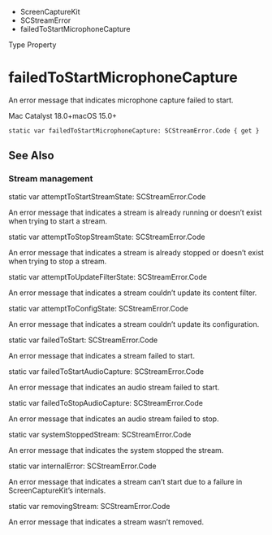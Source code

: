 

- ScreenCaptureKit
- SCStreamError
-  failedToStartMicrophoneCapture 

Type Property

# failedToStartMicrophoneCapture

An error message that indicates microphone capture failed to start.

Mac Catalyst 18.0+macOS 15.0+

``` source
static var failedToStartMicrophoneCapture: SCStreamError.Code { get }
```

## See Also

### Stream management

static var attemptToStartStreamState: SCStreamError.Code

An error message that indicates a stream is already running or doesn’t exist when trying to start a stream.

static var attemptToStopStreamState: SCStreamError.Code

An error message that indicates a stream is already stopped or doesn’t exist when trying to stop a stream.

static var attemptToUpdateFilterState: SCStreamError.Code

An error message that indicates a stream couldn’t update its content filter.

static var attemptToConfigState: SCStreamError.Code

An error message that indicates a stream couldn’t update its configuration.

static var failedToStart: SCStreamError.Code

An error message that indicates a stream failed to start.

static var failedToStartAudioCapture: SCStreamError.Code

An error message that indicates an audio stream failed to start.

static var failedToStopAudioCapture: SCStreamError.Code

An error message that indicates an audio stream failed to stop.

static var systemStoppedStream: SCStreamError.Code

An error message that indicates the system stopped the stream.

static var internalError: SCStreamError.Code

An error message that indicates a stream can’t start due to a failure in ScreenCaptureKit’s internals.

static var removingStream: SCStreamError.Code

An error message that indicates a stream wasn’t removed.

